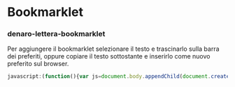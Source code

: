 # Bookmarklet

### denaro-lettera-bookmarklet

Per aggiungere il bookmarklet selezionare il testo e trascinarlo sulla barra dei preferiti, oppure copiare il testo sottostante e inserirlo come nuovo preferito sul browser.

```javascript
javascript:(function(){var js=document.body.appendChild(document.createElement("script"));js.onerror=function(){alert("Sorry, the script could not be loaded.")};js.src="https://cdn.staticaly.com/gh/VickPix/denaro-lettera-bookmarklet/master/denaro-lettera.js?env=dev"})();
```

